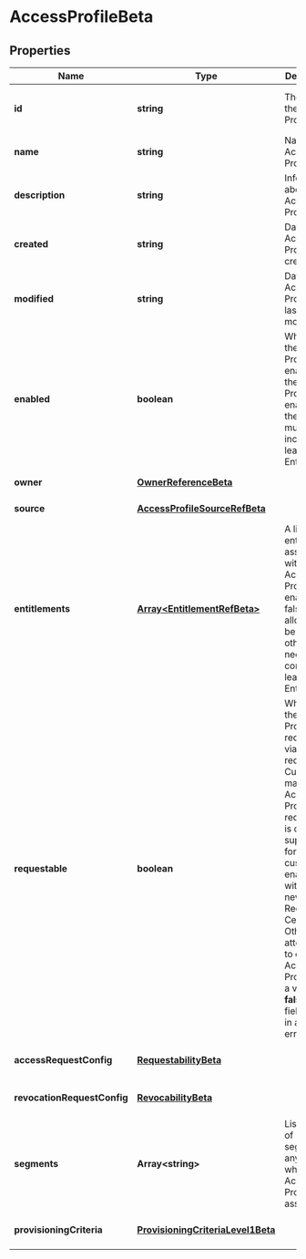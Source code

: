 # AccessProfileBeta

## Properties

Name | Type | Description | Notes
------------ | ------------- | ------------- | -------------
**id** | **string** | The ID of the Access Profile | [optional] [readonly] [default to undefined]
**name** | **string** | Name of the Access Profile | [default to undefined]
**description** | **string** | Information about the Access Profile | [optional] [default to undefined]
**created** | **string** | Date the Access Profile was created | [optional] [readonly] [default to undefined]
**modified** | **string** | Date the Access Profile was last modified. | [optional] [readonly] [default to undefined]
**enabled** | **boolean** | Whether the Access Profile is enabled. If the Access Profile is enabled then you must include at least one Entitlement. | [optional] [default to true]
**owner** | [**OwnerReferenceBeta**](OwnerReferenceBeta.md) |  | [default to undefined]
**source** | [**AccessProfileSourceRefBeta**](AccessProfileSourceRefBeta.md) |  | [default to undefined]
**entitlements** | [**Array&lt;EntitlementRefBeta&gt;**](EntitlementRefBeta.md) | A list of entitlements associated with the Access Profile. If enabled is false this is allowed to be empty otherwise it needs to contain at least one Entitlement. | [optional] [default to undefined]
**requestable** | **boolean** | Whether the Access Profile is requestable via access request. Currently, making an Access Profile non-requestable is only supported  for customers enabled with the new Request Center. Otherwise, attempting to create an Access Profile with a value  **false** in this field results in a 400 error. | [optional] [default to true]
**accessRequestConfig** | [**RequestabilityBeta**](RequestabilityBeta.md) |  | [optional] [default to undefined]
**revocationRequestConfig** | [**RevocabilityBeta**](RevocabilityBeta.md) |  | [optional] [default to undefined]
**segments** | **Array&lt;string&gt;** | List of IDs of segments, if any, to which this Access Profile is assigned. | [optional] [default to undefined]
**provisioningCriteria** | [**ProvisioningCriteriaLevel1Beta**](ProvisioningCriteriaLevel1Beta.md) |  | [optional] [default to undefined]

